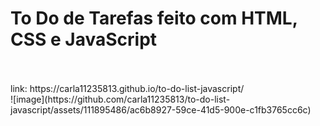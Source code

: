 <h1>To Do de Tarefas feito com HTML, CSS e JavaScript</h1> <br> <br>
link: https://carla11235813.github.io/to-do-list-javascript/ <br>
![image](https://github.com/carla11235813/to-do-list-javascript/assets/111895486/ac6b8927-59ce-41d5-900e-c1fb3765cc6c)
